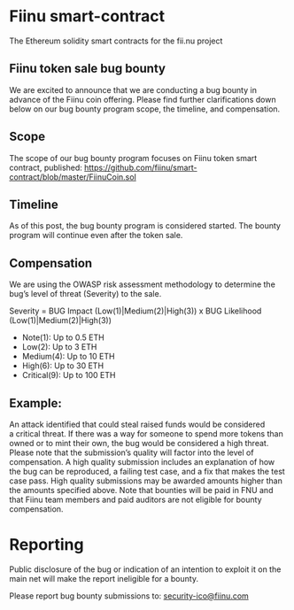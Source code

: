 # Fiinu smart-contract
The Ethereum solidity smart contracts for the fii.nu project

## Fiinu token sale bug bounty
We are excited to announce that we are conducting a bug bounty in advance of the Fiinu coin offering. Please find further clarifications down below on our bug bounty program scope, the timeline, and compensation.

## Scope
The scope of our bug bounty program focuses on Fiinu token smart contract, published:
https://github.com/fiinu/smart-contract/blob/master/FiinuCoin.sol

## Timeline
As of this post, the bug bounty program is considered started. The bounty program will continue even after the token sale.

## Compensation
We are using the OWASP risk assessment methodology to determine the bug’s level of threat (Severity) to the sale.

Severity = BUG Impact (Low(1)|Medium(2)|High(3)) x BUG Likelihood (Low(1)|Medium(2)|High(3))

- Note(1): Up to 0.5 ETH
- Low(2): Up to 3 ETH
- Medium(4): Up to 10 ETH
- High(6): Up to 30 ETH
- Critical(9): Up to 100 ETH

## Example:
An attack identified that could steal raised funds would be considered a critical threat.
If there was a way for someone to spend more tokens than owned or to mint their own, the bug would be considered a high threat.
Please note that the submission’s quality will factor into the level of compensation. A high quality submission includes an explanation of how the bug can be reproduced, a failing test case, and a fix that makes the test case pass. High quality submissions may be awarded amounts higher than the amounts specified above.
Note that bounties will be paid in FNU and that Fiinu team members and paid auditors are not eligible for bounty compensation.

# Reporting
Public disclosure of the bug or indication of an intention to exploit it on the main net will make the report ineligible for a bounty.

Please report bug bounty submissions to: security-ico@fiinu.com
